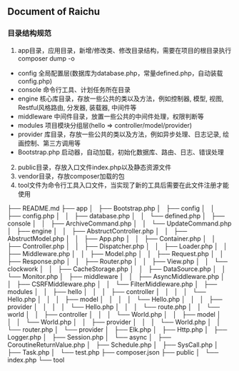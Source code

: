Document of Raichu
---

### 目录结构规范
1. app目录，应用目录，新增/修改类、修改目录结构，需要在项目的根目录执行composer dump -o
 * config           全局配置层(数据库为database.php，常量defined.php，自动装载config.php)
 * console          命令行工具、计划任务所在目录
 * engine           核心库目录，存放一些公共的类以及方法，例如控制器, 模型, 视图, Restful风格路由, 分发器, 装载器, 中间件等
 * middleware       中间件目录，放置一些公共的中间件处理，权限判断等
 * modules          项目模块分组层(hello => controller/model/provider)
 * provider         库目录，存放一些公共的类以及方法，例如异步处理、日志记录, 绘画控制、第三方调用等
 * Bootstrap.php    启动器，自动加载，初始化数据库、路由、日志、错误处理

2. public目录，存放入口文件index.php以及静态资源文件
3. vendor目录，存放composer加载的包
4. tool文件为命令行工具入口文件，当实现了新的工具后需要在此文件注册才能使用

├── README.md
├── app
│   ├── Bootstrap.php
│   ├── config
│   │   ├── config.php
│   │   ├── database.php
│   │   └── defined.php
│   ├── console
│   │   ├── ArchiveCommand.php
│   │   └── UpdateCommand.php
│   ├── engine
│   │   ├── AbstructController.php
│   │   ├── AbstructModel.php
│   │   ├── App.php
│   │   ├── Container.php
│   │   ├── Controller.php
│   │   ├── Dispatcher.php
│   │   ├── Loader.php
│   │   ├── Middleware.php
│   │   ├── Model.php
│   │   ├── Request.php
│   │   ├── Response.php
│   │   ├── Router.php
│   │   ├── View.php
│   │   └── clockwork
│   │       ├── CacheStorage.php
│   │       ├── DataSource.php
│   │       └── Monitor.php
│   ├── middleware
│   │   ├── AsyncMiddleware.php
│   │   ├── CSRFMiddleware.php
│   │   └── FilterMiddleware.php
│   ├── modules
│   │   ├── hello
│   │   │   ├── controller
│   │   │   │   └── Hello.php
│   │   │   ├── model
│   │   │   │   └── Hello.php
│   │   │   ├── provider
│   │   │   │   └── Hello.php
│   │   │   └── route.php
│   │   └── world
│   │       ├── controller
│   │       │   └── World.php
│   │       ├── model
│   │       │   └── World.php
│   │       ├── provider
│   │       │   └── World.php
│   │       └── router.php
│   └── provider
│       ├── Elk.php
│       ├── Http.php
│       ├── Logger.php
│       ├── Session.php
│       └── async
│           ├── CoroutineReturnValue.php
│           ├── Schedule.php
│           ├── SysCall.php
│           ├── Task.php
│           └── test.php
├── composer.json
├── public
│   └── index.php
└── tool
